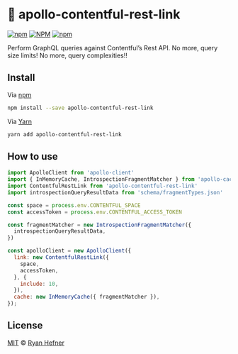 # 🔗 apollo-contentful-rest-link

[![npm](https://img.shields.io/npm/v/apollo-contentful-rest-link?style=flat-square)](https://www.pkgstats.com/pkg:apollo-contentful-rest-link)
[![NPM](https://img.shields.io/npm/l/apollo-contentful-rest-link?style=flat-square)](https://www.pkgstats.com/pkg:apollo-contentful-rest-link)
[![npm](https://img.shields.io/npm/dt/apollo-contentful-rest-link?style=flat-square)](https://www.pkgstats.com/pkg:apollo-contentful-rest-link)

Perform GraphQL queries against Contentful’s Rest API. No more, query size limits! No more, query complexities!!

## Install

Via [npm](https://npmjs.com/package/apollo-contentful-rest-link)

```sh
npm install --save apollo-contentful-rest-link
```

Via [Yarn](https://yarn.fyi/apollo-contentful-rest-link)

```sh
yarn add apollo-contentful-rest-link
```

## How to use

```js
import ApolloClient from 'apollo-client'
import { InMemoryCache, IntrospectionFragmentMatcher } from 'apollo-cache-inmemory'
import ContentfulRestLink from 'apollo-contentful-rest-link'
import introspectionQueryResultData from 'schema/fragmentTypes.json'

const space = process.env.CONTENTFUL_SPACE
const accessToken = process.env.CONTENTFUL_ACCESS_TOKEN

const fragmentMatcher = new IntrospectionFragmentMatcher({
  introspectionQueryResultData,
})

const apolloClient = new ApolloClient({
  link: new ContentfulRestLink({
    space,
    accessToken,
  }, {
    include: 10,
  }),
  cache: new InMemoryCache({ fragmentMatcher }),
});
```

## License

[MIT](LICENSE) © [Ryan Hefner](https://www.ryanhefner.com)
